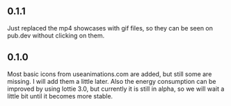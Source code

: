## 0.1.1

Just replaced the mp4 showcases with gif files, so they can be seen on pub.dev without clicking on them.

## 0.1.0

Most basic icons from useanimations.com are added, but still some are missing. I will add them a little later.
Also the energy consumption can be improved by using lottie 3.0, but currently it is still in alpha, so we will
wait a little bit until it becomes more stable.